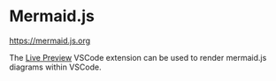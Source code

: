 # Mermaid.js

https://mermaid.js.org

The [Live Preview](https://marketplace.visualstudio.com/items?itemName=ms-vscode.live-server) VSCode extension can be used to render mermaid.js diagrams within VSCode.
